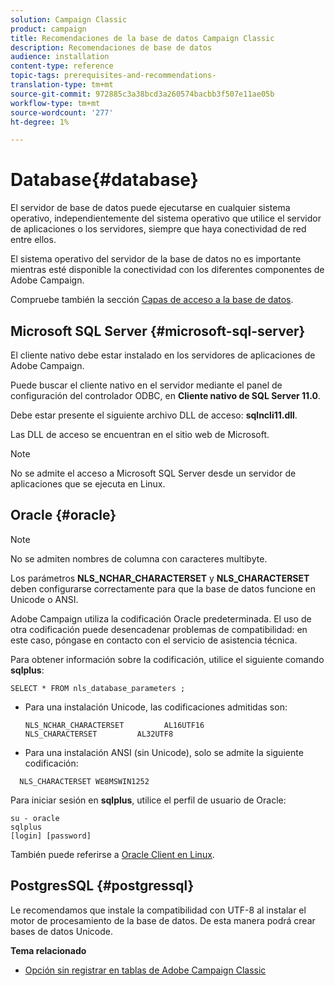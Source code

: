 ```yaml
---
solution: Campaign Classic
product: campaign
title: Recomendaciones de la base de datos Campaign Classic
description: Recomendaciones de base de datos
audience: installation
content-type: reference
topic-tags: prerequisites-and-recommendations-
translation-type: tm+mt
source-git-commit: 972885c3a38bcd3a260574bacbb3f507e11ae05b
workflow-type: tm+mt
source-wordcount: '277'
ht-degree: 1%

---
```



# Database{#database}

El servidor de base de datos puede ejecutarse en cualquier sistema operativo, independientemente del sistema operativo que utilice el servidor de aplicaciones o los servidores, siempre que haya conectividad de red entre ellos.

El sistema operativo del servidor de la base de datos no es importante mientras esté disponible la conectividad con los diferentes componentes de Adobe Campaign.

Compruebe también la sección [Capas de acceso a la base de datos](../../installation/using/prerequisites-of-campaign-installation-in-linux.md#database-access-layers).

## Microsoft SQL Server {#microsoft-sql-server}

El cliente nativo debe estar instalado en los servidores de aplicaciones de Adobe Campaign.

Puede buscar el cliente nativo en el servidor mediante el panel de configuración del controlador ODBC, en **Cliente nativo de SQL Server 11.0**.

Debe estar presente el siguiente archivo DLL de acceso: **sqlncli11.dll**.

Las DLL de acceso se encuentran en el sitio web de Microsoft.

>[!NOTE]
>
>No se admite el acceso a Microsoft SQL Server desde un servidor de aplicaciones que se ejecuta en Linux.

## Oracle {#oracle}

>[!NOTE]
>
>No se admiten nombres de columna con caracteres multibyte.

Los parámetros **NLS_NCHAR_CHARACTERSET** y **NLS_CHARACTERSET** deben configurarse correctamente para que la base de datos funcione en Unicode o ANSI.

Adobe Campaign utiliza la codificación Oracle predeterminada. El uso de otra codificación puede desencadenar problemas de compatibilidad: en este caso, póngase en contacto con el servicio de asistencia técnica.

Para obtener información sobre la codificación, utilice el siguiente comando **sqlplus**:

```
SELECT * FROM nls_database_parameters ;
```

* Para una instalación Unicode, las codificaciones admitidas son:

   ```
   NLS_NCHAR_CHARACTERSET         AL16UTF16
   NLS_CHARACTERSET         AL32UTF8
   ```

* Para una instalación ANSI (sin Unicode), solo se admite la siguiente codificación:

```
  NLS_CHARACTERSET WE8MSWIN1252
```

Para iniciar sesión en **sqlplus**, utilice el perfil de usuario de Oracle:

```
su - oracle 
sqlplus 
[login] [password]
```

También puede referirse a [Oracle Client en Linux](../../installation/using/installing-packages-with-linux.md#oracle-client-in-linux).

## PostgresSQL {#postgressql}

Le recomendamos que instale la compatibilidad con UTF-8 al instalar el motor de procesamiento de la base de datos. De esta manera podrá crear bases de datos Unicode.

**Tema relacionado**

* [Opción sin registrar en tablas de Adobe Campaign Classic](https://helpx.adobe.com/campaign/kb/unlogged-tables-classic.html)
